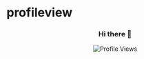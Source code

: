 # profileview

<h3 align="center">Hi there 👋</h3>

<p align="center">
  <img src="https://komarev.com/ghpvc/?username=adithya-krishna-p&style=for-the-badge" alt="Profile Views">
</p>



